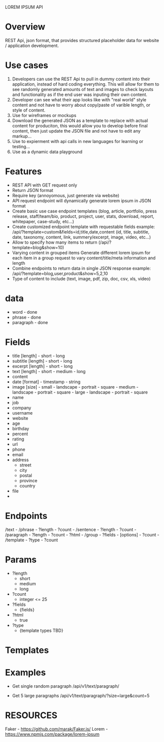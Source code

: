 LOREM IPSUM API

# Overview
REST Api, json format, that provides structured placeholder data for website / application development.

# Use cases
1) Developers can use the REST Api to pull in dummy content into their application, instead of hard coding everything. This will allow for them to see randomly generated amounts of text and images to check layouts and functionality as if the end user was inputing their own content.
2) Developer can see what their app looks like with "real world" style content and not have to worry about copy/paste of varible length, or style of content.
3) Use for wireframes or mockups
4) Download the generated JSON as a template to replace with actual content for produciton, this would allow you to develop before final content, then just update the JSON file and not have to edit any markup...
5) Use to expierment with api calls in new languages for learning or testing...
6) Use as a dynamic data playground

# Features
- REST API with GET request only
- Return JSON format
- Require key (annoyomous, just generate via website)
- API request endpoint will dynamically generate lorem ipsum in JSON format
- Create basic use case endpoint templates
  (blog, article, portfolio, press release, staff/team/bio, product, project, user, stats, download, report, whitepaper, case-study, etc...)
- Create customized endpoint template with requestable fields
  example: /api/?template=custom&fields=id,title,date,content (id, title, subtitle, date, taxonomy, content, link, summery/excerpt, image, video, etc...)
- Allow to specify how many items to return (/api/?template=blog&show=10)
- Varying content in grouped items
  Generate different lorem ipsum for each item in a group request to vary content/title/meta information and length
- Combine endpoints to return data in single JSON response
  example: /api/?template=blog,user,product&show=5,2,10
- Type of content to include (text, image, pdf, zip, doc, csv, xls, video)


# data
- word - done
- phrase - done
- paragraph - done


# Fields
- title
    [length]
        - short
        - long
- subtitle
    [length]
        - short
        - long
- excerpt
    [length]
        - short
        - long
- text
    [length]
        - short
        - medium
        - long
- content
- date
    [format]
        - timestamp
        - string
- image
    [size]
        - small
            - landscape
            - portrait
            - square
        - medium
            - landscape
            - portrait
            - square
        - large
            - landscape
            - portrait
            - square
- name
- job
- company
- username
- website
- age
- birthday
- percent
- rating
- url
- phone
- email
- address
    - street
    - city
    - postal
    - province
    - country
- file
-









# Endpoints
/text
    - /phrase
        - ?length
        - ?count
    - /sentence
        - ?length
        - ?count
    - /paragraph
        - ?length
        - ?count
        - ?html
    - /group
        - ?fields
            - [options]
        - ?count
    - /template
        - ?type
        - ?count






# Params
- ?length
    - short
    - medium
    - long
- ?count
    - integer <= 25
- ?fields
    - {fields}
- ?html
    - true
- ?type
    - {template types TBD}



# Templates




# Examples
- Get single random paragraph
/api/v1/text/paragraph/

- Get 5 large paragraphs
/api/v1/text/paragraph/?size=large&count=5



# RESOURCES
Faker - https://github.com/marak/Faker.js/
Lorem - https://www.npmjs.com/package/lorem-ipsum
